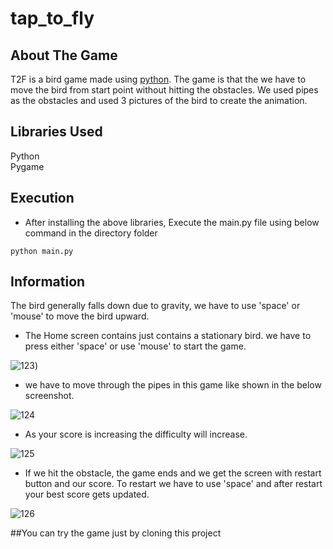 # tap_to_fly
## About The Game
T2F is a bird game made using [python](https://www.python.org/). The game is that the we have to move the bird from start point without hitting the obstacles. We used pipes as the obstacles and used 3 pictures of the bird to create the animation.  

## Libraries Used
 Python <br />
 Pygame

## Execution
+ After installing the above libraries, Execute the main.py file using below command in the directory folder
```
python main.py
```

## Information
The bird generally falls down due to gravity, we have to use 'space' or 'mouse' to move the bird upward.

* The Home screen contains just contains a stationary bird. we have to press either 'space' or use 'mouse' to start the game.

![123](https://user-images.githubusercontent.com/103520992/163020903-d0e83a40-c10e-4e4d-8514-161d4217f66a.png))


* we have to move through the pipes in this game like shown in the below screenshot.

![124](https://user-images.githubusercontent.com/103520992/163020976-fff40118-7c44-4593-ade7-59a971ac8955.png)


* As your score is increasing the difficulty will increase.

![125](https://user-images.githubusercontent.com/103520992/163021076-a5ea47e7-f945-47d5-bfb1-558b692beb75.png)



* If we hit the obstacle, the game ends and we get the screen with restart button and our score. To restart we have to use 'space' and after restart your best score gets updated.

![126](https://user-images.githubusercontent.com/103520992/163021101-41c2821f-33c8-472d-928a-55f93b9eb9dc.png)

##You can try the game just by cloning this project

